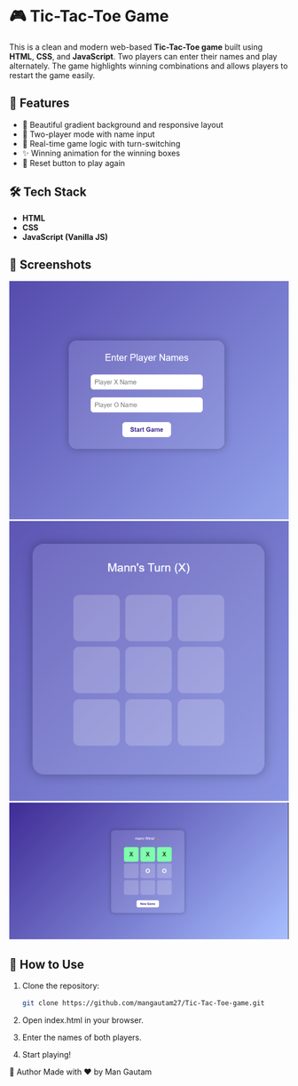 # 🎮 Tic-Tac-Toe Game

This is a clean and modern web-based **Tic-Tac-Toe game** built using **HTML**, **CSS**, and **JavaScript**. Two players can enter their names and play alternately. The game highlights winning combinations and allows players to restart the game easily.

## 🚀 Features

- 🎨 Beautiful gradient background and responsive layout
- 👤 Two-player mode with name input
- 🧠 Real-time game logic with turn-switching
- ✨ Winning animation for the winning boxes
- 🔁 Reset button to play again

## 🛠️ Tech Stack

- **HTML**
- **CSS**
- **JavaScript (Vanilla JS)**

## 📸 Screenshots

![Tic-Tac-Toe Screenshot2](Screenshot2.png)
![Tic-Tac-Toe Screenshot3](Screenshot3.png)
![Tic-Tac-Toe Screenshot](screenshot.png) <!-- (You can add a screenshot.png file here later) -->


## 📂 How to Use

1. Clone the repository:
   ```bash
   git clone https://github.com/mangautam27/Tic-Tac-Toe-game.git
2. Open index.html in your browser.

3. Enter the names of both players.

4. Start playing!

🙌 Author
Made with ❤️ by Man Gautam
